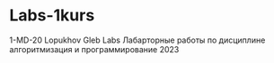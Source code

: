 # Labs-1kurs
1-MD-20 Lopukhov Gleb Labs
Лабарторные работы по дисциплине алгоритмизация и программирование 2023
